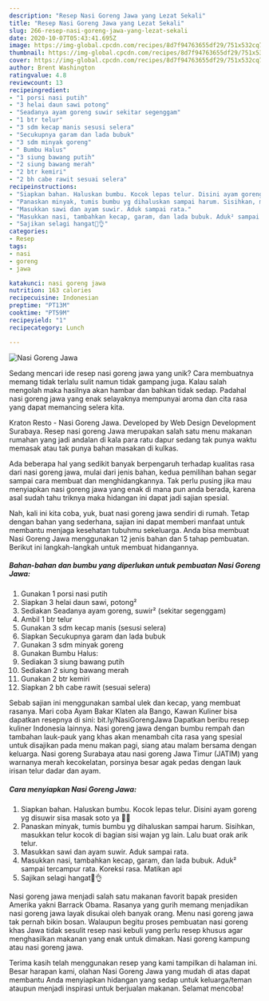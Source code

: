 ```yaml
---
description: "Resep Nasi Goreng Jawa yang Lezat Sekali"
title: "Resep Nasi Goreng Jawa yang Lezat Sekali"
slug: 266-resep-nasi-goreng-jawa-yang-lezat-sekali
date: 2020-10-07T05:43:41.695Z
image: https://img-global.cpcdn.com/recipes/8d7f94763655df29/751x532cq70/nasi-goreng-jawa-foto-resep-utama.jpg
thumbnail: https://img-global.cpcdn.com/recipes/8d7f94763655df29/751x532cq70/nasi-goreng-jawa-foto-resep-utama.jpg
cover: https://img-global.cpcdn.com/recipes/8d7f94763655df29/751x532cq70/nasi-goreng-jawa-foto-resep-utama.jpg
author: Brent Washington
ratingvalue: 4.8
reviewcount: 13
recipeingredient:
- "1 porsi nasi putih"
- "3 helai daun sawi potong"
- "Seadanya ayam goreng suwir sekitar segenggam"
- "1 btr telur"
- "3 sdm kecap manis sesusi selera"
- "Secukupnya garam dan lada bubuk"
- "3 sdm minyak goreng"
- " Bumbu Halus"
- "3 siung bawang putih"
- "2 siung bawang merah"
- "2 btr kemiri"
- "2 bh cabe rawit sesuai selera"
recipeinstructions:
- "Siapkan bahan. Haluskan bumbu. Kocok lepas telur. Disini ayam goreng yg disuwir sisa masak soto ya 🤭😁"
- "Panaskan minyak, tumis bumbu yg dihaluskan sampai harum. Sisihkan, masukkan telur kocok di bagian sisi wajan yg lain. Lalu buat orak arik telur."
- "Masukkan sawi dan ayam suwir. Aduk sampai rata."
- "Masukkan nasi, tambahkan kecap, garam, dan lada bubuk. Aduk² sampai tercampur rata. Koreksi rasa. Matikan api"
- "Sajikan selagi hangat🤤👌"
categories:
- Resep
tags:
- nasi
- goreng
- jawa

katakunci: nasi goreng jawa 
nutrition: 163 calories
recipecuisine: Indonesian
preptime: "PT13M"
cooktime: "PT59M"
recipeyield: "1"
recipecategory: Lunch

---
```



![Nasi Goreng Jawa](https://img-global.cpcdn.com/recipes/8d7f94763655df29/751x532cq70/nasi-goreng-jawa-foto-resep-utama.jpg)

Sedang mencari ide resep nasi goreng jawa yang unik? Cara membuatnya memang tidak terlalu sulit namun tidak gampang juga. Kalau salah mengolah maka hasilnya akan hambar dan bahkan tidak sedap. Padahal nasi goreng jawa yang enak selayaknya mempunyai aroma dan cita rasa yang dapat memancing selera kita.

Kraton Resto - Nasi Goreng Jawa. Developed by Web Design Development Surabaya. Resep nasi goreng Jawa merupakan salah satu menu makanan rumahan yang jadi andalan di kala para ratu dapur sedang tak punya waktu memasak atau tak punya bahan masakan di kulkas.

Ada beberapa hal yang sedikit banyak berpengaruh terhadap kualitas rasa dari nasi goreng jawa, mulai dari jenis bahan, kedua pemilihan bahan segar sampai cara membuat dan menghidangkannya. Tak perlu pusing jika mau menyiapkan nasi goreng jawa yang enak di mana pun anda berada, karena asal sudah tahu triknya maka hidangan ini dapat jadi sajian spesial.


Nah, kali ini kita coba, yuk, buat nasi goreng jawa sendiri di rumah. Tetap dengan bahan yang sederhana, sajian ini dapat memberi manfaat untuk membantu menjaga kesehatan tubuhmu sekeluarga. Anda bisa membuat Nasi Goreng Jawa menggunakan 12 jenis bahan dan 5 tahap pembuatan. Berikut ini langkah-langkah untuk membuat hidangannya.

<!--inarticleads1-->

##### Bahan-bahan dan bumbu yang diperlukan untuk pembuatan Nasi Goreng Jawa:

1. Gunakan 1 porsi nasi putih
1. Siapkan 3 helai daun sawi, potong²
1. Sediakan Seadanya ayam goreng, suwir² (sekitar segenggam)
1. Ambil 1 btr telur
1. Gunakan 3 sdm kecap manis (sesusi selera)
1. Siapkan Secukupnya garam dan lada bubuk
1. Gunakan 3 sdm minyak goreng
1. Gunakan  Bumbu Halus:
1. Sediakan 3 siung bawang putih
1. Sediakan 2 siung bawang merah
1. Gunakan 2 btr kemiri
1. Siapkan 2 bh cabe rawit (sesuai selera)


Sebab sajian ini menggunakan sambal ulek dan kecap, yang membuat rasanya. Mari coba Ayam Bakar Klaten ala Bango, Kawan Kuliner bisa dapatkan resepnya di sini: bit.ly/NasiGorengJawa Dapatkan beribu resep kuliner Indonesia lainnya. Nasi goreng jawa dengan bumbu rempah dan tambahan lauk-pauk yang khas akan menambah cita rasa yang spesial untuk disajikan pada menu makan pagi, siang atau malam bersama dengan keluarga. Nasi goreng Surabaya atau nasi goreng Jawa Timur (JATIM) yang warnanya merah kecokelatan, porsinya besar agak pedas dengan lauk irisan telur dadar dan ayam. 

<!--inarticleads2-->

##### Cara menyiapkan Nasi Goreng Jawa:

1. Siapkan bahan. Haluskan bumbu. Kocok lepas telur. Disini ayam goreng yg disuwir sisa masak soto ya 🤭😁
1. Panaskan minyak, tumis bumbu yg dihaluskan sampai harum. Sisihkan, masukkan telur kocok di bagian sisi wajan yg lain. Lalu buat orak arik telur.
1. Masukkan sawi dan ayam suwir. Aduk sampai rata.
1. Masukkan nasi, tambahkan kecap, garam, dan lada bubuk. Aduk² sampai tercampur rata. Koreksi rasa. Matikan api
1. Sajikan selagi hangat🤤👌


Nasi goreng jawa menjadi salah satu makanan favorit bapak presiden Amerika yakni Barrack Obama. Rasanya yang gurih memang menjadikan nasi goreng jawa layak disukai oleh banyak orang. Menu nasi goreng jawa tak pernah bikin bosan. Walaupun begitu proses pembuatan nasi goreng khas Jawa tidak sesulit resep nasi kebuli yang perlu resep khusus agar menghasilkan makanan yang enak untuk dimakan. Nasi goreng kampung atau nasi goreng jawa. 

Terima kasih telah menggunakan resep yang kami tampilkan di halaman ini. Besar harapan kami, olahan Nasi Goreng Jawa yang mudah di atas dapat membantu Anda menyiapkan hidangan yang sedap untuk keluarga/teman ataupun menjadi inspirasi untuk berjualan makanan. Selamat mencoba!
